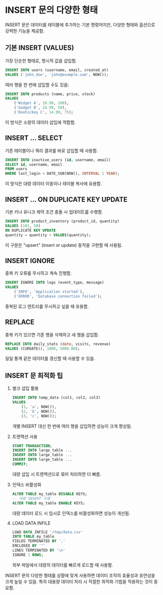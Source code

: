 # INSERT 문의 다양한 형태

INSERT 문은 데이터를 테이블에 추가하는 기본 명령어지만, 다양한 형태와 옵션으로 강력한 기능을 제공함.

## 기본 INSERT (VALUES)

가장 단순한 형태로, 명시적 값을 삽입함.

```sql
INSERT INTO users (username, email, created_at)
VALUES ('john_doe', 'john@example.com', NOW());
```

여러 행을 한 번에 삽입할 수도 있음:

```sql
INSERT INTO products (name, price, stock)
VALUES 
    ('Widget A', 19.99, 100),
    ('Gadget B', 24.99, 50),
    ('Doohickey C', 14.99, 75);
```

이 방식은 소량의 데이터 삽입에 적합함.

## INSERT ... SELECT

기존 테이블이나 쿼리 결과를 바로 삽입할 때 사용함.

```sql
INSERT INTO inactive_users (id, username, email)
SELECT id, username, email
FROM users
WHERE last_login < DATE_SUB(NOW(), INTERVAL 1 YEAR);
```

이 방식은 대량 데이터 이동이나 테이블 복사에 유용함.

## INSERT ... ON DUPLICATE KEY UPDATE

기본 키나 유니크 제약 조건 충돌 시 업데이트를 수행함.

```sql
INSERT INTO product_inventory (product_id, quantity)
VALUES (101, 50)
ON DUPLICATE KEY UPDATE
quantity = quantity + VALUES(quantity);
```

이 구문은 "upsert" (insert or update) 동작을 구현할 때 사용됨.

## INSERT IGNORE

중복 키 오류를 무시하고 계속 진행함.

```sql
INSERT IGNORE INTO logs (event_type, message)
VALUES 
    ('INFO', 'Application started'),
    ('ERROR', 'Database connection failed');
```

중복된 로그 엔트리를 무시하고 싶을 때 유용함.

## REPLACE

중복 키가 있으면 기존 행을 삭제하고 새 행을 삽입함.

```sql
REPLACE INTO daily_stats (date, visits, revenue)
VALUES (CURDATE(), 1000, 5000.00);
```

일일 통계 같은 데이터를 갱신할 때 사용할 수 있음.

## INSERT 문 최적화 팁

1. 벌크 삽입 활용

    ```sql
    INSERT INTO temp_data (col1, col2, col3)
    VALUES 
        (1, 'a', NOW()),
        (2, 'b', NOW()),
        (3, 'c', NOW());
    ```

    개별 INSERT 대신 한 번에 여러 행을 삽입하면 성능이 크게 향상됨.

2. 트랜잭션 사용

    ```sql
    START TRANSACTION;
    INSERT INTO large_table ...
    INSERT INTO large_table ...
    INSERT INTO large_table ...
    COMMIT;
    ```

    대량 삽입 시 트랜잭션으로 묶어 처리하면 더 빠름.

3. 인덱스 비활성화

    ```sql
    ALTER TABLE my_table DISABLE KEYS;
    -- 대량 INSERT 수행
    ALTER TABLE my_table ENABLE KEYS;
    ```

    대량 데이터 로드 시 임시로 인덱스를 비활성화하면 성능이 개선됨.

4. LOAD DATA INFILE

    ```sql
    LOAD DATA INFILE '/tmp/data.csv'
    INTO TABLE my_table
    FIELDS TERMINATED BY ',' 
    ENCLOSED BY '"'
    LINES TERMINATED BY '\n'
    IGNORE 1 ROWS;
    ```

    외부 파일에서 대량의 데이터를 빠르게 로드할 때 사용함.

INSERT 문의 다양한 형태를 상황에 맞게 사용하면 데이터 조작의 효율성과 유연성을 크게 높일 수 있음. 특히 대용량 데이터 처리 시 적절한 최적화 기법을 적용하는 것이 중요함.
